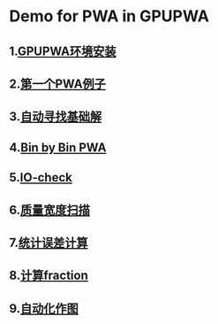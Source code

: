 # Demo for PWA in GPUPWA
## 1.[GPUPWA环境安装](./EvenSet)
## 2.[第一个PWA例子](./GPUPWA)
## 3.[自动寻找基础解](./GPUPWA)
## 4.[Bin by Bin PWA](./Bin_by_Bin)
## 5.[IO-check](./IOcheck)
## 6.[质量宽度扫描](./Scan)
## 7.[统计误差计算](./Stat_uncertainty)
## 8.[计算fraction](./fraction)
## 9.[自动化作图](./plot)
